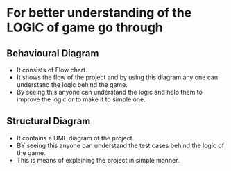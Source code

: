 # For better understanding of the LOGIC of game go through

## Behavioural Diagram 

- It consists of Flow chart.
- It shows the flow of the project and by using this diagram any one can understand the logic behind the game.
- By seeing this anyone can understand the logic and help them to improve the logic or to make it to simple one.


## Structural Diagram

- It contains a UML diagram of the project.
- BY seeing this anyone can understand the test cases behind the logic of the game.
- This is means of explaining the project in simple manner.
